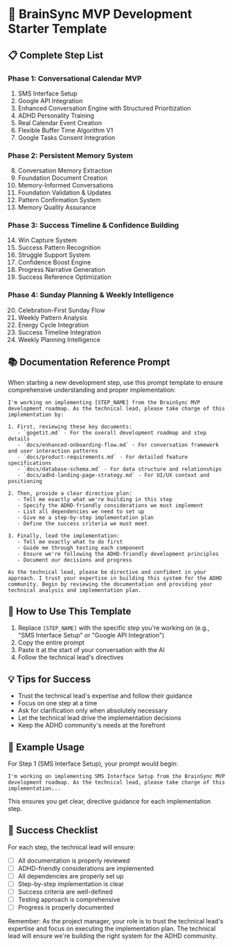 # 🚀 BrainSync MVP Development Starter Template

## 📋 Complete Step List

### Phase 1: Conversational Calendar MVP
1. SMS Interface Setup
2. Google API Integration
3. Enhanced Conversation Engine with Structured Prioritization
4. ADHD Personality Training
5. Real Calendar Event Creation
6. Flexible Buffer Time Algorithm V1
7. Google Tasks Consent Integration

### Phase 2: Persistent Memory System
8. Conversation Memory Extraction
9. Foundation Document Creation
10. Memory-Informed Conversations
11. Foundation Validation & Updates
12. Pattern Confirmation System
13. Memory Quality Assurance

### Phase 3: Success Timeline & Confidence Building
14. Win Capture System
15. Success Pattern Recognition
16. Struggle Support System
17. Confidence Boost Engine
18. Progress Narrative Generation
19. Success Reference Optimization

### Phase 4: Sunday Planning & Weekly Intelligence
20. Celebration-First Sunday Flow
21. Weekly Pattern Analysis
22. Energy Cycle Integration
23. Success Timeline Integration
24. Weekly Planning Intelligence

## 📚 Documentation Reference Prompt

When starting a new development step, use this prompt template to ensure comprehensive understanding and proper implementation:

```
I'm working on implementing [STEP_NAME] from the BrainSync MVP development roadmap. As the technical lead, please take charge of this implementation by:

1. First, reviewing these key documents:
   - `gogetit.md` - For the overall development roadmap and step details
   - `docs/enhanced-onboarding-flow.md` - For conversation framework and user interaction patterns
   - `docs/product-requirements.md` - For detailed feature specifications
   - `docs/database-schema.md` - For data structure and relationships
   - `docs/adhd-landing-page-strategy.md` - For UI/UX context and positioning

2. Then, provide a clear directive plan:
   - Tell me exactly what we're building in this step
   - Specify the ADHD-friendly considerations we must implement
   - List all dependencies we need to set up
   - Give me a step-by-step implementation plan
   - Define the success criteria we must meet

3. Finally, lead the implementation:
   - Tell me exactly what to do first
   - Guide me through testing each component
   - Ensure we're following the ADHD-friendly development principles
   - Document our decisions and progress

As the technical lead, please be directive and confident in your approach. I trust your expertise in building this system for the ADHD community. Begin by reviewing the documentation and providing your technical analysis and implementation plan.
```

## 🎯 How to Use This Template

1. Replace `[STEP_NAME]` with the specific step you're working on (e.g., "SMS Interface Setup" or "Google API Integration")
2. Copy the entire prompt
3. Paste it at the start of your conversation with the AI
4. Follow the technical lead's directives

## 💡 Tips for Success

- Trust the technical lead's expertise and follow their guidance
- Focus on one step at a time
- Ask for clarification only when absolutely necessary
- Let the technical lead drive the implementation decisions
- Keep the ADHD community's needs at the forefront

## 📝 Example Usage

For Step 1 (SMS Interface Setup), your prompt would begin:

```
I'm working on implementing SMS Interface Setup from the BrainSync MVP development roadmap. As the technical lead, please take charge of this implementation...
```

This ensures you get clear, directive guidance for each implementation step.

## 🎯 Success Checklist

For each step, the technical lead will ensure:
- [ ] All documentation is properly reviewed
- [ ] ADHD-friendly considerations are implemented
- [ ] All dependencies are properly set up
- [ ] Step-by-step implementation is clear
- [ ] Success criteria are well-defined
- [ ] Testing approach is comprehensive
- [ ] Progress is properly documented

Remember: As the project manager, your role is to trust the technical lead's expertise and focus on executing the implementation plan. The technical lead will ensure we're building the right system for the ADHD community. 